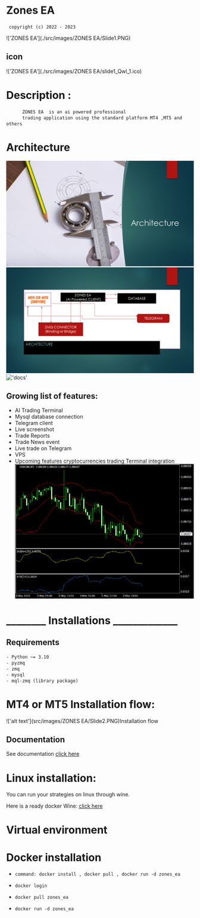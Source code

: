 # Zones EA

     copyright (c) 2022 - 2023  

!['ZONES EA'](./src/images/ZONES EA/Slide1.PNG)

## icon

!['ZONES EA'](./src/images/ZONES EA/slide1_Qwl_1.ico)

# Description :

          ZONES EA  is an ai powered professional  
          trading application using the standard platform MT4 ,MT5 and others

# Architecture

!['Architecture'](./src/images/Architecture/zones_ea/Slide3.PNG)
!['Architecture'](./src/images/Architecture/zones_ea/Slide4.PNG)
!['docs'](./src/License/LICENSE)

## Growing list of features:

- AI Trading Terminal
- Mysql database connection
- Telegram client
- Live screenshot
- Trade Reports
- Trade News event
- Live trade on Telegram
- VPS
- Upcoming features cryptocurrencies trading Terminal integration
  ![screenshot](MT4/Files/USDCHF5.gif)
# ________ Installations _____________
## Requirements
    - Python ~= 3.10
    - pyzmq
    - zmq
    - mysql
    - mql-zmq (library package)

# MT4 or MT5 Installation flow:

!['alt text'](src/images/ZONES EA/Slide2.PNG)Installation flow

## Documentation

See documentation [click here](https://github.com/nguemechieu/zones_ea/blob/master/src/docs/installation.pdf)

# Linux installation:

You can run your strategies on linux through wine.

Here is a ready docker Wine:   [click here](https://hub.docker.com/docker-wine/nguemechieu/zones_ea)

# Virtual environment

# Docker installation

-     command: docker install , docker pull , docker run -d zones_ea
-     docker login 
-     docker pull zones_ea
-     docker run -d zones_ea
